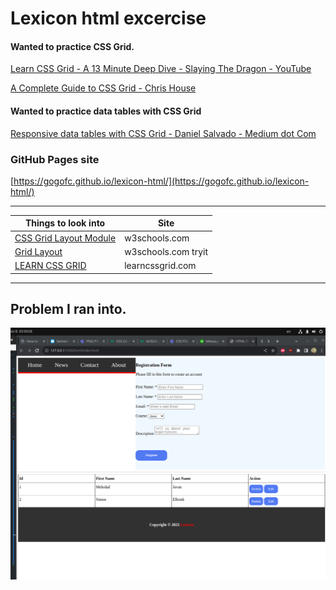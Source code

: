 # Lexicon html excercise

#### Wanted to practice CSS Grid.

[Learn CSS Grid - A 13 Minute Deep Dive - Slaying The Dragon - YouTube](https://www.youtube.com/watch?v=EiNiSFIPIQE)

[A Complete Guide to CSS Grid - Chris House](https://css-tricks.com/snippets/css/complete-guide-grid/#aa-introduction)

#### Wanted to practice data tables with CSS Grid

[Responsive data tables with CSS Grid - Daniel Salvado - Medium dot Com](https://medium.com/evodeck/responsive-data-tables-with-css-grid-3c58ecf04723)

### GitHub Pages site

[https://gogofc.github.io/lexicon-html/](https://gogofc.github.io/lexicon-html/)

---

| Things to look into | Site |
| --- | --- |
| [CSS Grid Layout Module](https://www.w3schools.com/css/css_grid.asp) | w3schools.com |
| [Grid Layout](https://www.w3schools.com/css/tryit.asp?filename=trycss_grid_layout_named) | w3schools.com tryit |
| [LEARN CSS GRID](https://learncssgrid.com/) | learncssgrid.com |

---

## Problem I ran into.

![grid problem](./grid-problem.png)
